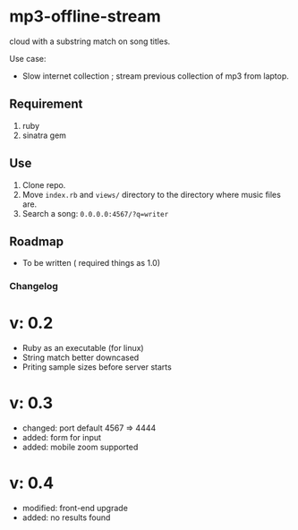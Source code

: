 mp3-offline-stream
==================

cloud with a substring match on song titles.

Use case:
- Slow internet collection ; stream previous collection of mp3 from laptop.

## Requirement

1. ruby
2. sinatra gem

## Use

1. Clone repo.
2. Move `index.rb` and `views/` directory to the directory where music files are.
3. Search a song: `0.0.0.0:4567/?q=writer`


## Roadmap

- To be written ( required things as 1.0)

### Changelog

v: 0.2
======

- Ruby as an executable (for linux)
- String match better downcased
- Priting sample sizes before server starts

v: 0.3
======

- changed: port default 4567 => 4444 
- added: form for input
- added: mobile zoom supported

v: 0.4
======

- modified: front-end upgrade
- added: no results found
